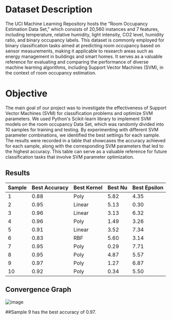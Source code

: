 # Dataset Description
The UCI Machine Learning Repository hosts the "Room Occupancy Estimation Data Set," which consists of 20,560 instances and 7 features, including temperature, relative humidity, light intensity, CO2 level, humidity ratio, and binary occupancy labels. This dataset is commonly employed for binary classification tasks aimed at predicting room occupancy based on sensor measurements, making it applicable to research areas such as energy management in buildings and smart homes. It serves as a valuable reference for evaluating and comparing the performance of diverse machine learning algorithms, including Support Vector Machines (SVM), in the context of room occupancy estimation.

# Objective
The main goal of our project was to investigate the effectiveness of Support Vector Machines (SVM) for classification problems and optimize SVM parameters. We used Python's Scikit-learn library to implement SVM models on the room occupancy Data Set, which was randomly divided into 10 samples for training and testing. By experimenting with different SVM parameter combinations, we identified the best settings for each sample. The results were recorded in a table that showcases the accuracy achieved for each sample, along with the corresponding SVM parameters that led to the highest accuracy. This table can serve as a valuable reference for future classification tasks that involve SVM parameter optimization.

## Results 

| Sample  | Best Accuracy | Best Kernel | Best Nu | Best Epsilon |
| -----   | ------------- | ----------- | ------- | ------------ |
| 1 | 0.88 | Poly | 5.82 | 4.35 |
| 2 | 0.95 | Linear | 5.13 | 0.30 |
| 3 | 0.96 | Linear | 3.13 | 6.32 |
| 4 | 0.96 | Poly | 1.49 | 3.26 |
| 5 | 0.91 | Linear | 3.52 | 7.34 |
| 6 | 0.83 | RBF | 5.60 | 3.14 |
| 7 | 0.95 | Poly | 0.29 | 7.71 |
| 8 | 0.95 | Poly | 4.87 | 5.57 |
| 9 | 0.97 | Poly | 1.27 | 6.87 |
| 10 | 0.92 | Poly | 0.34 | 5.50 |

## Convergence Graph
![image](https://user-images.githubusercontent.com/79656311/233170296-cbe73e19-9eac-46b8-8152-8f8aa50861f6.png)

##Sample 9 has the best accuracy of 0.97.
